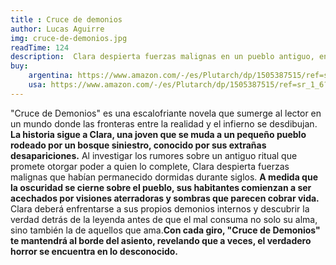 ```yaml
---
title : Cruce de demonios
author: Lucas Aguirre
img: cruce-de-demonios.jpg
readTime: 124
description:  Clara despierta fuerzas malignas en un pueblo antiguo, enfrentándose a un ritual oscuro que amenaza con consumir su alma.
buy: 
    argentina: https://www.amazon.com/-/es/Plutarch/dp/1505387515/ref=sr_1_6?__mk_es_US=ÅMÅŽÕÑ&crid=HUXM8C3RLKKB&dib=eyJ2IjoiMSJ9.Gs8YIa54uQ4sZpgV327jvBgIvBmFycRul9RLxLQdLYdPJgoxgQ7_t_nCqniwVt4Py2ZsbNsbTr_XT8TESpi-tKcozwUiiHbXYjoKhAnRP3mOzCsrYF3qzXPQZf7GJ6CqzemyfH8-ge8V97GYgpQQ36K_r0CBSUNX9ZxCs-LSHkc8w8agppPwSckxFC-bXzxs8BZ6m0XMztTXhOgxcHpyuBLIGl8O8V5loQl6Pb6W6Is.9yCZ88cuTMkz4zHwl5S4Z_VtJt3SxQRBbwmXSuCPL08&dib_tag=se&keywords=vidas+paralelas&qid=1726693410&sprefix=vidas+paralel%2Caps%2C379&sr=8-6
    usa: https://www.amazon.com/-/es/Plutarch/dp/1505387515/ref=sr_1_6?__mk_es_US=ÅMÅŽÕÑ&crid=HUXM8C3RLKKB&dib=eyJ2IjoiMSJ9.Gs8YIa54uQ4sZpgV327jvBgIvBmFycRul9RLxLQdLYdPJgoxgQ7_t_nCqniwVt4Py2ZsbNsbTr_XT8TESpi-tKcozwUiiHbXYjoKhAnRP3mOzCsrYF3qzXPQZf7GJ6CqzemyfH8-ge8V97GYgpQQ36K_r0CBSUNX9ZxCs-LSHkc8w8agppPwSckxFC-bXzxs8BZ6m0XMztTXhOgxcHpyuBLIGl8O8V5loQl6Pb6W6Is.9yCZ88cuTMkz4zHwl5S4Z_VtJt3SxQRBbwmXSuCPL08&dib_tag=se&keywords=vidas+paralelas&qid=1726693410&sprefix=vidas+paralel%2Caps%2C379&sr=8-6 
---
```

"Cruce de Demonios" es una escalofriante novela que sumerge al lector en un mundo donde las fronteras entre la realidad y el infierno se desdibujan. **La historia sigue a Clara, una joven que se muda a un pequeño pueblo rodeado por un bosque siniestro, conocido por sus extrañas desapariciones.**
Al investigar los rumores sobre un antiguo ritual que promete otorgar poder a quien lo complete, Clara despierta fuerzas malignas que habían permanecido dormidas durante siglos. **A medida que la oscuridad se cierne sobre el pueblo, sus habitantes comienzan a ser acechados por visiones aterradoras y sombras que parecen cobrar vida.**
Clara deberá enfrentarse a sus propios demonios internos y descubrir la verdad detrás de la leyenda antes de que el mal consuma no solo su alma, sino también la de aquellos que ama.**Con cada giro, "Cruce de Demonios" te mantendrá al borde del asiento, revelando que a veces, el verdadero horror se encuentra en lo desconocido.**